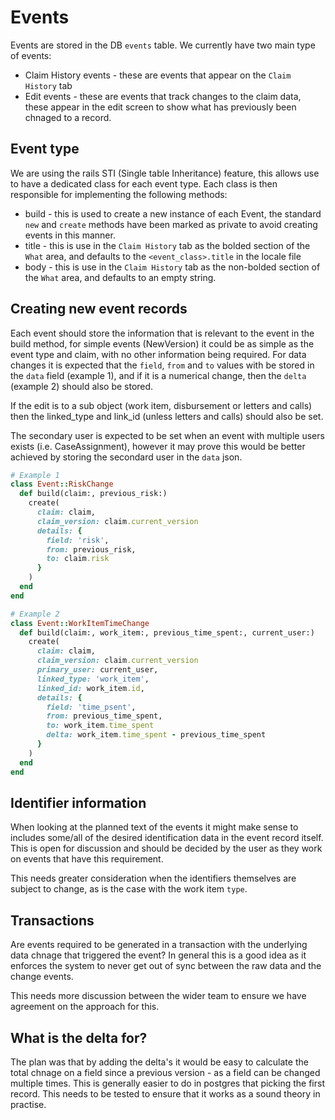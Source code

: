 # Events

Events are stored in the DB `events` table. We currently have two main type of events:

* Claim History events - these are events that appear on the `Claim History` tab
* Edit events - these are events that track changes to the claim data, these appear
  in the edit screen to show what has previously been chnaged to a record.

## Event type

We are using the rails STI (Single table Inheritance) feature, this allows use to have
a dedicated class for each event type. Each class is then responsible for implementing
the following methods:

* build - this is used to create a new instance of each Event, the standard `new` and
  `create` methods have been marked as private to avoid creating events in this manner.
* title - this is use in the `Claim History` tab as the bolded section of the `What`
  area, and defaults to the `<event_class>.title` in the locale file
* body - this is use in the `Claim History` tab as the non-bolded section of the `What`
  area, and defaults to an empty string.

## Creating new event records

Each event should store the information that is relevant to the event in the build
method, for simple events (NewVersion) it could be as simple as the event type and
claim, with no other information being required. For data changes it is expected
that the `field`, `from` and `to` values with be stored in the `data` field (example 1),
and if it is a numerical change, then the `delta` (example 2) should also be stored.


If the edit is to a sub object (work item, disbursement or letters and calls) then
the linked_type and link_id (unless letters and calls) should also be set.

The secondary user is expected to be set when an event with multiple users exists
(i.e. CaseAssignment), however it may prove this would be better achieved by storing
the secondard user in the `data` json.

```ruby
# Example 1
class Event::RiskChange
  def build(claim:, previous_risk:)
  	create(
  	  claim: claim,
  	  claim_version: claim.current_version
      details: {
        field: 'risk',
        from: previous_risk,
        to: claim.risk
      }
    )
  end
end

# Example 2
class Event::WorkItemTimeChange
  def build(claim:, work_item:, previous_time_spent:, current_user:)
    create(
      claim: claim,
      claim_version: claim.current_version
      primary_user: current_user,
      linked_type: 'work_item',
      linked_id: work_item.id,
      details: {
        field: 'time_psent',
        from: previous_time_spent,
        to: work_item.time_spent
        delta: work_item.time_spent - previous_time_spent
      }
    )
  end
end
```

## Identifier information

When looking at the planned text of the events it might make sense to includes some/all
of the desired identification data in the event record itself. This is open for discussion
and should be decided by the user as they work on events that have this requirement.

This needs greater consideration when the identifiers themselves are subject to change,
as is the case with the work item `type`.

## Transactions

Are events required to be generated in a transaction with the underlying data chnage that
triggered the event? In general this is a good idea as it enforces the system to never
get out of sync between the raw data and the change events.

This needs more discussion between the wider team to ensure we have agreement on the approach
for this.

## What is the delta for?

The plan was that by adding the delta's it would be easy to calculate the total chnage on
a field since a previous version - as a field can be changed multiple times. This is
generally easier to do in postgres that picking the first record. This needs to be tested
to ensure that it works as a sound theory in practise.
